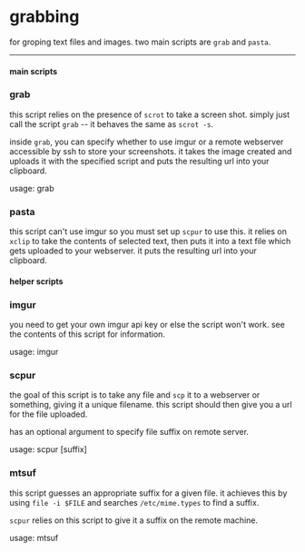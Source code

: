grabbing
========

for groping text files and images. two main scripts are `grab` and
`pasta`.

------------------------------------------------------------------------
#### main scripts

### grab

this script relies on the presence of `scrot` to take a screen shot.
simply just call the script `grab` -- it behaves the same as `scrot -s`.

inside `grab`, you can specify whether to use imgur or a remote
webserver accessible by ssh to store your screenshots. it takes the
image created and uploads it with the specified script and puts the
resulting url into your clipboard.

usage:
    grab

### pasta

this script can't use imgur so you must set up `scpur` to use this. it
relies on `xclip` to take the contents of selected text, then puts it
into a text file which gets uploaded to your webserver. it puts the
resulting url into your clipboard.

#### helper scripts

### imgur

you need to get your own imgur api key or else the script won't work.
see the contents of this script for information.

usage:
    imgur <filename or url>

### scpur

the goal of this script is to take any file and `scp` it to a webserver
or something, giving it a unique filename. this script should then give
you a url for the file uploaded.

has an optional argument to specify file suffix on remote server.

usage:
    scpur <filename> [suffix]

### mtsuf

this script guesses an appropriate suffix for a given file.
it achieves this by using `file -i $FILE` and searches
`/etc/mime.types` to find a suffix.

`scpur` relies on this script to give it a suffix on the remote machine.

usage:
    mtsuf <filename>
